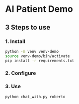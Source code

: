# AI Patient Demo

## 3 Steps to use

### 1. Install
```bash
python -m venv venv-demo
source venv-demo/bin/activate
pip install -r requirements.txt
```

### 2. Configure


### 3. Use
```bash
python chat_with.py roberto
```

